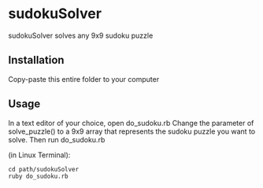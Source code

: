 # sudokuSolver

sudokuSolver solves any 9x9 sudoku puzzle

## Installation

Copy-paste this entire folder to your computer

## Usage

In a text editor of your choice, open do_sudoku.rb
Change the parameter of solve_puzzle() to a 9x9 array that represents the sudoku puzzle you want to solve. Then run do_sudoku.rb

(in Linux Terminal):
```linux
cd path/sudokuSolver
ruby do_sudoku.rb